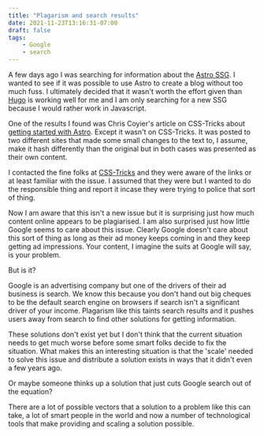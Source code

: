```yaml
---
title: "Plagarism and search results"
date: 2021-11-23T13:16:31-07:00
draft: false
tags:
    - Google
    - search
---
```


A few days ago I was searching for information about the [Astro SSG](https://astro.build). I wanted to see if it was possible to use Astro to create a blog without too much fuss. I ultimately decided that it wasn't worth the effort given than [Hugo](https://gohugo.io) is working well for me and I am only searching for a new SSG because I would rather work in Javascript.  

One of the results I found was Chris Coyier's article on CSS-Tricks about [getting started with Astro](https://css-tricks.com/a-look-at-building-with-astro/). Except it wasn't on CSS-Tricks. It was posted to two different sites that made some small changes to the text to, I assume, make it hash differently than the original but in both cases was presented as their own content.

I contacted the fine folks at [CSS-Tricks](https://css-tricks.com) and they were aware of the links or at least familiar with the issue. I assumed that they were but I wanted to do the responsible thing and report it incase they were trying to police that sort of thing.

Now I am aware that this isn't a new issue but it is surprising just how much content online appears to be plagiarised. I am also surprised just how little Google seems to care about this issue.  Clearly Google doesn't care about this sort of thing as long as their ad money keeps coming in and they keep getting ad impressions. Your content, I imagine the suits at Google will say, is your problem.

But is it?

Google is an advertising company but one of the drivers of their ad business is search. We know this because you don't hand out big cheques to be the default search engine on browsers if search isn't a significant driver of your income. Plagarism like this taints search results and it pushes users away from search to find other solutions for getting information. 

These solutions don't exist yet but I don't think that the current situation needs to get much worse before some smart folks decide to fix the situation. What makes this an interesting situation is that the 'scale' needed to solve this issue and distribute a solution exists in ways that it didn't even a few years ago. 

Or maybe someone thinks up a solution that just cuts Google search out of the equation? 

There are a lot of possible vectors that a solution to a problem like this can take, a lot of smart people in the world and now a number of technological tools that make providing and scaling a solution possible.
